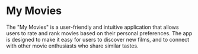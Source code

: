 # My Movies
The "My Movies" is a user-friendly and intuitive application that allows users to
rate and rank movies based on their personal preferences. The app is designed
to make it easy for users to discover new films, and to connect with other movie
enthusiasts who share similar tastes.
